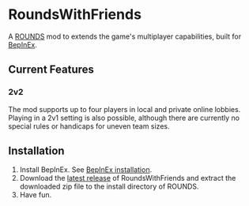 # RoundsWithFriends
 
A [ROUNDS](https://landfall.se/rounds) mod to extends the game's multiplayer capabilities, built for [BepInEx](https://github.com/BepInEx/BepInEx).

## Current Features

### 2v2

The mod supports up to four players in local and private online lobbies. Playing in a 2v1 setting is also possible, although there are currently no special rules or handicaps for uneven team sizes.

## Installation

1. Install BepInEx. See [BepInEx installation](https://docs.bepinex.dev/master/articles/user_guide/installation/index.html).
2. Download the [latest release](https://github.com/olavim/RoundsWithFriends/releases/latest) of RoundsWithFriends and extract the downloaded zip file to the install directory of ROUNDS.
3. Have fun.
